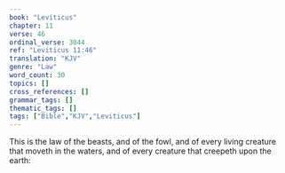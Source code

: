 ```yaml
---
book: "Leviticus"
chapter: 11
verse: 46
ordinal_verse: 3044
ref: "Leviticus 11:46"
translation: "KJV"
genre: "Law"
word_count: 30
topics: []
cross_references: []
grammar_tags: []
thematic_tags: []
tags: ["Bible","KJV","Leviticus"]
---
```

This is the law of the beasts, and of the fowl, and of every living creature that moveth in the waters, and of every creature that creepeth upon the earth:
